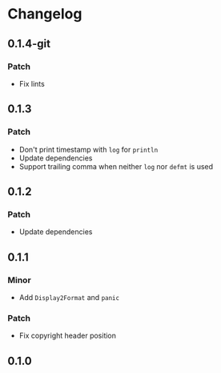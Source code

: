 # Changelog

## 0.1.4-git

### Patch

- Fix lints

## 0.1.3

### Patch

- Don't print timestamp with `log` for `println`
- Update dependencies
- Support trailing comma when neither `log` nor `defmt` is used

## 0.1.2

### Patch

- Update dependencies

## 0.1.1

### Minor

- Add `Display2Format` and `panic`

### Patch

- Fix copyright header position

## 0.1.0

<!-- Increment to skip CHANGELOG.md test: 3 -->
